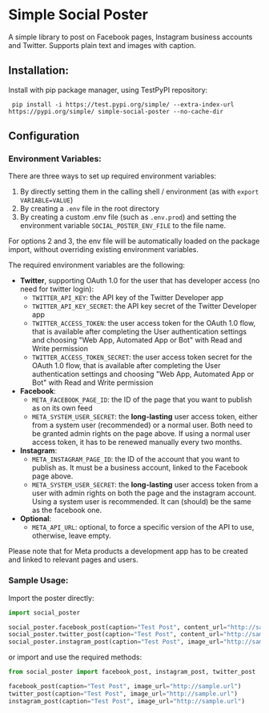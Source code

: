 # Simple Social Poster

A simple library to post on Facebook pages, Instagram business accounts and Twitter.
Supports plain text and images with caption.

## Installation:

Install with pip package manager, using TestPyPI repository:

```
 pip install -i https://test.pypi.org/simple/ --extra-index-url https://pypi.org/simple/ simple-social-poster --no-cache-dir
```

## Configuration

### Environment Variables:

There are three ways to set up required environment variables:

1. By directly setting them in the calling shell / environment (as with `export VARIABLE=VALUE`)
2. By creating a `.env` file in the root directory
3. By creating a custom .env file (such as `.env.prod`) and setting the environment variable `SOCIAL_POSTER_ENV_FILE` to
   the file name.

For options 2 and 3, the env file will be automatically loaded on the package import, without overriding existing
environment variables.

The required environment variables are the following:

- **Twitter**, supporting OAuth 1.0 for the user that has developer access (no need for twitter login):
    - `TWITTER_API_KEY`: the API key of the Twitter Developer app
    - `TWITTER_API_KEY_SECRET`: the API key secret of the Twitter Developer app
    - `TWITTER_ACCESS_TOKEN`: the user access token for the OAuth 1.0 flow, that is available after completing the User
      authentication settings and choosing "Web App, Automated App or Bot" with Read and Write permission
    - `TWITTER_ACCESS_TOKEN_SECRET`: the user access token secret for the OAuth 1.0 flow, that is available after
      completing the User authentication settings and choosing "Web App, Automated App or Bot" with Read and Write
      permission
- **Facebook**:
    - `META_FACEBOOK_PAGE_ID`: the ID of the page that you want to publish as on its own feed
    - `META_SYSTEM_USER_SECRET`: the **long-lasting** user access token, either from a system user (recommended) or a
      normal user. Both need to be granted admin rights on the page above. If using a normal user access token, it has
      to be renewed manually every two months.
- **Instagram**:
    - `META_INSTAGRAM_PAGE_ID`: the ID of the account that you want to publish as. It must be a business account, linked
      to the Facebook page above.
    - `META_SYSTEM_USER_SECRET`: the **long-lasting** user access token from a user with admin rights on both the page
      and the instagram account. Using a system user is recommended. It can (should) be the same as the facebook one.
- **Optional**:
    - `META_API_URL`: optional, to force a specific version of the API to use, otherwise, leave empty.

Please note that for Meta products a development app has to be created and linked to relevant pages and users.

### Sample Usage:

Import the poster directly:

```python
import social_poster

social_poster.facebook_post(caption="Test Post", content_url="http://sample.url")
social_poster.twitter_post(caption="Test Post", content_url="http://sample.url")
social_poster.instagram_post(caption="Test Post", image_url="http://sample.url")
```

or import and use the required methods:

```python
from social_poster import facebook_post, instagram_post, twitter_post

facebook_post(caption="Test Post", image_url="http://sample.url")
twitter_post(caption="Test Post", image_url="http://sample.url")
instagram_post(caption="Test Post", image_url="http://sample.url")

```


